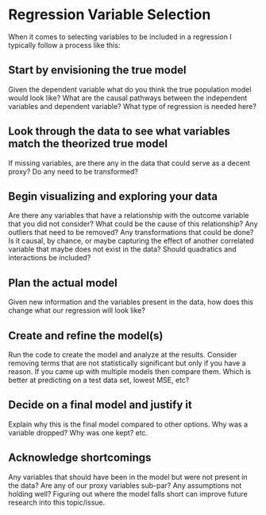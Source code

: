 # Regression Variable Selection

When it comes to selecting variables to be included in a regression I typically follow a process like this:

## Start by envisioning the true model
Given the dependent variable what do you think the true population model would look like? What are the causal pathways between the independent variables and dependent variable?
What type of regression is needed here?

## Look through the data to see what variables match the theorized true model
If missing variables, are there any in the data that could serve as a decent proxy? Do any need to be transformed?

## Begin visualizing and exploring your data
Are there any variables that have a relationship with the outcome variable that you did not consider? What could be the cause of this relationship? Any outliers that need to be removed? Any transformations that could be done?
Is it causal, by chance, or maybe capturing the effect of another correlated variable that maybe does not exist in the data? Should quadratics and interactions be included?

## Plan the actual model
Given new information and the variables present in the data, how does this change what our regression will look like? 

## Create and refine the model(s)
Run the code to create the model and analyze at the results. Consider removing terms that are not statistically significant but only if you have a reason. 
If you came up with multiple models then compare them. Which is better at predicting on a test data set, lowest MSE, etc?

## Decide on a final model and justify it
Explain why this is the final model compared to other options. Why was a variable dropped? Why was one kept? etc.

## Acknowledge shortcomings
Any variables that should have been in the model but were not present in the data? Are any of our proxy variables sub-par? Any assumptions not holding well? Figuring out where the model falls short can improve future research into this topic/issue.
